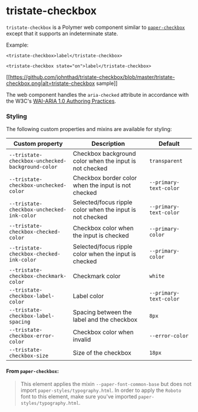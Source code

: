 # tristate-checkbox

`tristate-checkbox` is a Polymer web component similar to 
[`paper-checkbox`](https://elements.polymer-project.org/elements/paper-checkbox) 
except that it supports an indeterminate state.

Example:

    <tristate-checkbox>label</tristate-checkbox>

    <tristate-checkbox state="on">label</tristate-checkbox>

[[https://github.com/johnthad/tristate-checkbox/blob/master/tristate-checkbox.png|alt=tristate-checkbox sample]]

The web component handles the `aria-checked` attribute in accordance with the W3C's
[WAI-ARIA 1.0 Authoring Practices](https://www.w3.org/TR/wai-aria-practices/#checkbox).

### Styling

The following custom properties and mixins are available for styling:

Custom property | Description | Default
----------------|-------------|----------
`--tristate-checkbox-unchecked-background-color` | Checkbox background color when the input is not checked | `transparent`
`--tristate-checkbox-unchecked-color` | Checkbox border color when the input is not checked | `--primary-text-color`
`--tristate-checkbox-unchecked-ink-color` | Selected/focus ripple color when the input is not checked | `--primary-text-color`
`--tristate-checkbox-checked-color` | Checkbox color when the input is checked | `--primary-color`
`--tristate-checkbox-checked-ink-color` | Selected/focus ripple color when the input is checked | `--primary-color`
`--tristate-checkbox-checkmark-color` | Checkmark color | `white`
`--tristate-checkbox-label-color` | Label color | `--primary-text-color`
`--tristate-checkbox-label-spacing` | Spacing between the label and the checkbox | `8px`
`--tristate-checkbox-error-color` | Checkbox color when invalid | `--error-color`
`--tristate-checkbox-size` | Size of the checkbox | `18px`


#### From `paper-checkbox`__:__

> This element applies the mixin `--paper-font-common-base` but does not import `paper-styles/typography.html`.
> In order to apply the `Roboto` font to this element, make sure you've imported `paper-styles/typography.html`.
